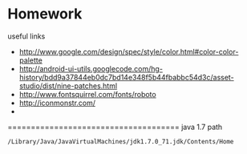 Homework
======================================
useful links 
- http://www.google.com/design/spec/style/color.html#color-color-palette
- http://android-ui-utils.googlecode.com/hg-history/bdd9a37844eb0dc7bd14e348f5b44fbabbc54d3c/asset-studio/dist/nine-patches.html
- http://www.fontsquirrel.com/fonts/roboto
- http://iconmonstr.com/
- 
=====================================
java 1.7 path
```
/Library/Java/JavaVirtualMachines/jdk1.7.0_71.jdk/Contents/Home
```

